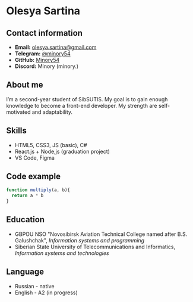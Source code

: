 # __Olesya Sartina__

## __Contact information__
* __Email:__ olesya.sartina@gmail.com
* __Telegram:__ [@minory54](https://t.me/minory54)
* __GitHub:__ [Minory54](https://github.com/Minory54)
* __Discord:__ Minory (minory.)

## __About me__
I’m a second-year student of SibSUTIS. My goal is to gain enough knowledge to become a front-end developer. My strength are self-motivated and adaptability.

## __Skills__
* HTML5, CSS3, JS (basic), C#
* React.js + Node,js (graduation project)
* VS Code, Figma

## __Code example__
```javascript
function multiply(a, b){
  return a * b
}
```

## __Education__
* GBPOU NSO "Novosibirsk Aviation Technical College named after B.S. Galushchak", _Information systems and programming_
* Siberian State University of Telecommunications and Informatics, _Information systems and technologies_

## __Language__
* Russian - native
* English - A2 (in progress)
